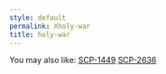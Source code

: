 ```yaml
---
style: default
permalink: Xholy-war
title: holy-war
---
```

You may also like:
[SCP-1449](http://scp-wiki.net/scp-1449)
[SCP-2636](http://scp-wiki.net/scp-2636)